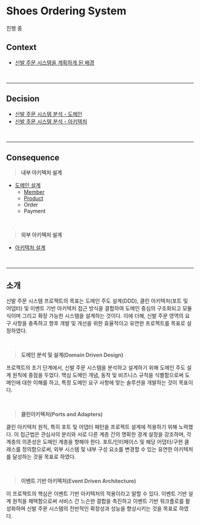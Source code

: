 # Shoes Ordering System

진행 중

## **Context**

- [신발 주문 시스템을 계획하게 된 배경](https://github.com/KEEMSY/shoes-ordering-system/wiki/%EC%8B%A0%EB%B0%9C-%EC%A3%BC%EB%AC%B8-%EC%8B%9C%EC%8A%A4%ED%85%9C%EC%9D%84-%EA%B3%84%ED%9A%8D%ED%95%98%EA%B2%8C-%EB%90%9C-%EB%B0%B0%EA%B2%BD)


<br><hr>

## **Decision**

- [신발 주문 시스템 분석 - 도메인](https://github.com/KEEMSY/shoes-ordering-system/wiki/%EC%8B%A0%EB%B0%9C-%EC%A3%BC%EB%AC%B8-%EC%8B%9C%EC%8A%A4%ED%85%9C-%EB%B6%84%EC%84%9D---%EB%8F%84%EB%A9%94%EC%9D%B8)
- [신발 주문 시스템 분석 - 아키텍처](https://github.com/KEEMSY/shoes-ordering-system/wiki/%EC%8B%A0%EB%B0%9C-%EC%A3%BC%EB%AC%B8-%EC%8B%9C%EC%8A%A4%ED%85%9C-%EB%B6%84%EC%84%9D---%EC%95%84%ED%82%A4%ED%85%8D%EC%B2%98)

<br><hr>

## **Consequence**

> **내부 아키텍처 설계**

- [도메인 설계](https://github.com/KEEMSY/shoes-ordering-system/wiki/%EC%8B%A0%EB%B0%9C-%EC%A3%BC%EB%AC%B8-%EC%8B%9C%EC%8A%A4%ED%85%9C-%EC%84%A4%EA%B3%84---%EB%8F%84%EB%A9%94%EC%9D%B8)
    - [Member](https://github.com/KEEMSY/shoes-ordering-system/wiki/%EC%8B%A0%EB%B0%9C-%EC%A3%BC%EB%AC%B8-%EC%8B%9C%EC%8A%A4%ED%85%9C-%EB%B6%84%EC%84%9D---%EB%8F%84%EB%A9%94%EC%9D%B8-:-Member)
    - [Product](https://github.com/KEEMSY/shoes-ordering-system/wiki/%EC%8B%A0%EB%B0%9C-%EC%A3%BC%EB%AC%B8-%EC%8B%9C%EC%8A%A4%ED%85%9C-%EB%B6%84%EC%84%9D---%EB%8F%84%EB%A9%94%EC%9D%B8-:-Product)
    - Order
    - Payment

<br>

> **외부 아키텍처 설계**

- [아키텍처 설계](https://github.com/KEEMSY/shoes-ordering-system/wiki/%EC%8B%A0%EB%B0%9C-%EC%A3%BC%EB%AC%B8-%EC%8B%9C%EC%8A%A4%ED%85%9C-%EC%84%A4%EA%B3%84---%EC%95%84%ED%82%A4%ED%85%8D%EC%B2%98)


<br><hr>

## 소개

신발 주문 시스템 프로젝트의 목표는 도메인 주도 설계(DDD), 클린 아키텍처(포트 및 어댑터) 및 이벤트 기반 아키텍처 접근 방식을 결합하여
도메인 중심의 구조화되고 모듈식이며 그리고 확장 가능한 시스템을 설계하는 것이다.
이에 더해, 신발 주문 영역의 요구 사항을 충족하고 향후 개발 및 개선을 위한 효율적이고 유연한 프로젝트를 목표로 설정하였다.

<br>

> **도메인 분석 및 설계(Domain Driven Design)**

프로젝트의 초기 단계에서, 신발 주문 시스템을 분석하고 설계하기 위해 도메인 주도 설계 원칙에 중점을 두었다.
핵심 도메인 개념, 동작 및 비즈니스 규칙을 식별함으로써 도메인에 대한 이해를 하고, 특정 도메인 요구 사항에 맞는
솔루션을 개발하는 것이 목표이다.

<br>

> **클린아키텍처(Ports and Adapters)**

클린 아키텍처 원칙, 특히 포트 및 어댑터 패턴을 프로젝트 설계에 적용하기 위해 노력했다.
이 접근법은 관심사의 분리와 서로 다른 계층 간의 명확한 경계 설정을 강조하며, 각 계층의 의존성은 도메인 계층을 향해야 한다.
포트/인터페이스 및 해당 어댑터/구현 클래스를 정의함으로써, 외부 시스템 및 내부 구성 요소를
변경할 수 있는 유연한 아키텍처를 달성하는 것을 목표로 하였다.

<br>

> **이벤트 기반 아키텍처(Event Driven Architecture)**

이 프로젝트의 핵심은 이벤트 기반 아키텍처의 적용이라고 말할 수 있다.
이벤트 기반 설계 원칙을 채택함으로써 서비스 간 느슨한 결합을 촉진하고 이벤트 기반 워크플로를 활성화하며
신발 주문 시스템의 전반적인 확장성과 성능을 향상시키는 것을 목표로 하였다.

